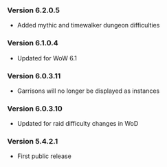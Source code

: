 ### Version 6.2.0.5

* Added mythic and timewalker dungeon difficulties

### Version 6.1.0.4

* Updated for WoW 6.1

### Version 6.0.3.11

* Garrisons will no longer be displayed as instances

### Version 6.0.3.10

* Updated for raid difficulty changes in WoD

### Version 5.4.2.1

* First public release

